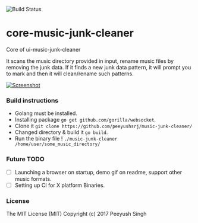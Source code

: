 ![Build Status](https://circleci.com/gh/peeyushsrj/music-junk-cleaner.png)

# core-music-junk-cleaner

Core of ui-music-junk-cleaner

It scans the music directory provided in input, rename music files by removing the junk data. If it finds a new junk data pattern, it will prompt you to mark and then it will clean/rename such patterns.

[![Screenshot](https://s20.postimg.org/lrrw1qf65/Screenshot_from_2017-06-23_19-27-01.png)](https://postimg.org/image/66akhs37t/)

### Build instructions

- Golang must be installed.
- Installing package `go get github.com/gorilla/websocket`.
- Clone it `git clone https://github.com/peeyushsrj/music-junk-cleaner/`
- Changed directory & build it `go build`.
- Run the binary file ! `./music-junk-cleaner /home/user/some_music_directory/`


### Future TODO

- [ ] Launching a browser on startup, demo gif on readme, support other music formats.
- [ ] Setting up CI for X platform Binaries.

### License

The MIT License (MIT) Copyright (c) 2017 Peeyush Singh
